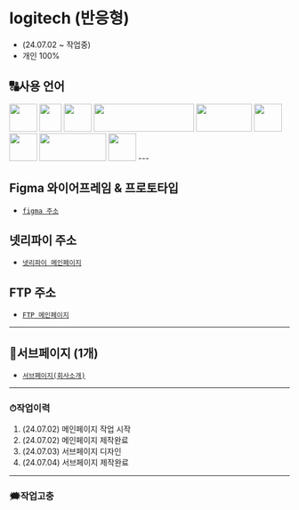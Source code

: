 # logitech (반응형)

* (24.07.02 ~ 작업중)
* 개인 100%
## 🔠사용 언어
<img src="https://github.com/ttunmill/gabiacns/assets/84768554/45aaaff6-aa00-4209-a23e-13ec83f6031a" width="50" height="50">
<img src="https://github.com/ttunmill/gabiacns/assets/84768554/f199d7ad-3c97-4ff3-8f22-8d4546bfeb2a" width="40" height="50">
<img src="https://github.com/ttunmill/gabiacns/assets/84768554/d80fb406-7c87-4150-83eb-af60ab915f35" width="50" height="50">
<img src="https://github.com/ttunmill/gabiacns/assets/84768554/9a4bbb0d-97ed-4a3e-9d31-b7cf837f43fa" width="180" height="50">
<img src="https://github.com/ttunmill/gabiacns/assets/84768554/a5c08a2c-a93b-48a3-865b-3f07eebe4299" width="100" height="50">
<img src="https://github.com/ttunmill/sound_wave/assets/84768554/a618b627-8063-4474-bc21-59d115928fad" width="50" height="50">
<img src="https://github.com/ttunmill/sound_wave/assets/84768554/39a4bbb8-459b-49f8-8fe8-bd6224781d3e" width="50" height="50">
<img src="https://github.com/ttunmill/sound_wave/assets/84768554/9f299794-f389-48d2-9e00-feb8460a4f27" width="120" height="50">
<img src="https://github.com/ttunmill/sound_wave/assets/84768554/4cfff206-136b-419f-a3f7-a1e6e83880b8" width="50" height="50">
---

## Figma 와이어프레임 & 프로토타입
* [`figma 주소`](https://www.figma.com/design/TQ2dZRQrYzf7MjAp0DiGr9/logitech-%EB%A6%AC%EB%94%94%EC%9E%90%EC%9D%B8?node-id=0-1&t=dCjMtVrbruDb2aVB-1)

## 넷리파이 주소
* [`넷리파이 메인페이지`](https://logitechproject.netlify.app/)
## FTP 주소
* [`FTP 메인페이지`](http://ttunmill.dothome.co.kr/logitech/index.html)

---
## 🔗서브페이지 (1개)
* [`서브페이지(회사소개)`](http://ttunmill.dothome.co.kr/logitech/pages/intro.html)

---
### ⏱작업이력
1. (24.07.02) 메인페이지 작업 시작
2. (24.07.02) 메인페이지 제작완료
3. (24.07.03) 서브페이지 디자인
4. (24.07.04) 서브페이지 제작완료
---
### 🗯작업고충

